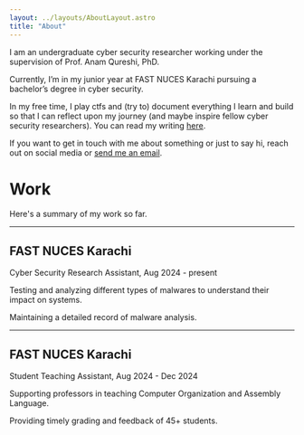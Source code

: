 ```yaml
---
layout: ../layouts/AboutLayout.astro
title: "About"
---
```


I am an undergraduate cyber security researcher working under the supervision of Prof. Anam Qureshi, PhD.

Currently, I’m in my junior year at FAST NUCES Karachi pursuing a bachelor’s degree in cyber security.

In my free time, I play ctfs and (try to) document everything I learn and build so that I can reflect upon my journey (and maybe inspire fellow cyber security researchers). You can read my writing [here](/).

If you want to get in touch with me about something or just to say hi, reach out on social media or [send me an email](mailto:hi@hafizfarhad.com).



# Work

Here's a summary of my work so far.

---

## FAST NUCES Karachi

Cyber Security Research Assistant, Aug 2024 - present

Testing and analyzing different types of malwares to understand their impact on systems. 

Maintaining a detailed record of malware analysis.

---

## FAST NUCES Karachi

Student Teaching Assistant, Aug 2024 - Dec 2024

Supporting professors in teaching Computer Organization and Assembly Language. 

Providing timely grading and feedback of 45+ students.
